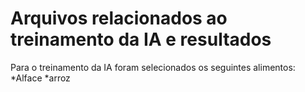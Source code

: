 # Arquivos relacionados ao treinamento da IA e resultados 

Para o treinamento da IA foram selecionados os seguintes alimentos:
 *Alface
 *arroz
 
